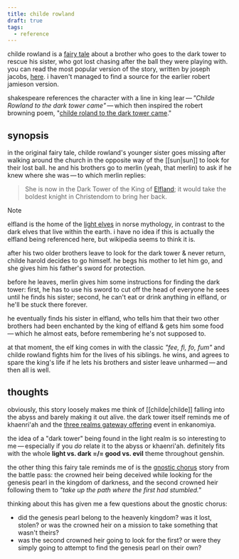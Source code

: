 ```yaml
---
title: childe rowland
draft: true
tags:
  - reference
---
```


childe rowland is a [fairy tale](https://en.wikipedia.org/wiki/Childe_Rowland?useskin=vector) about a brother who goes to the dark tower to rescue his sister, who got lost chasing after the ball they were playing with. you can read the most popular version of the story, written by joseph jacobs, [here](https://archive.org/details/englishfairytale1902jaco/page/122/mode/2up). i haven't managed to find a source for the earlier robert jamieson version.

shakespeare references the character with a line in king lear — *"Childe Rowland to the dark tower came"* — which then inspired the robert browning poem, "[childe roland to the dark tower came](https://fivers.typepad.com/files/childe-roland-to-the-dark-tower-came.pdf)." 

## synopsis
in the original fairy tale, childe rowland's younger sister goes missing after walking around the church in the opposite way of the [[sun|sun]] to look for their lost ball. he and his brothers go to merlin (yeah, that merlin) to ask if he knew where she was — to which merlin replies:

> She is now in the Dark Tower of the King of [Elfland](https://en.wikipedia.org/w/index.php?title=%C3%81lfheimr&useskin=vector); it would take the boldest knight in Christendom to bring her back.

> [!NOTE] 
> elfland is the home of the [light elves](https://en.wikipedia.org/w/index.php?title=D%C3%B6kk%C3%A1lfar_and_Lj%C3%B3s%C3%A1lfar&useskin=vector) in norse mythology, in contrast to the dark elves that live within the earth. i have no idea if this is actually the elfland being referenced here, but wikipedia seems to think it is.

after his two older brothers leave to look for the dark tower & never return, childe harold decides to go himself. he begs his mother to let him go, and she gives him his father's sword for protection.

before he leaves, merlin gives him some instructions for finding the dark tower: first, he has to use his sword to cut off the head of everyone he sees until he finds his sister; second, he can't eat or drink anything in elfland, or he'll be stuck there forever.

he eventually finds his sister in elfland, who tells him that their two other brothers had been enchanted by the king of elfland & gets him some food — which he almost eats, before remembering he's not supposed to.

at that moment, the elf king comes in with the classic *"fee, fi, fo, fum"* and childe rowland fights him for the lives of his siblings. he wins, and agrees to spare the king's life if he lets his brothers and sister leave unharmed — and then all is well.

## thoughts
obviously, this story loosely makes me think of [[childe|childe]] falling into the abyss and barely making it out alive. the dark tower itself reminds me of khaenri'ah and the [three realms gateway offering](https://genshin-impact.fandom.com/wiki/Three_Realms_Gateway_Offering) event in enkanomiya. 

the idea of a "dark tower" being found in the light realm is so interesting to me — especially if you *do* relate it to the abyss or khaenri'ah. definitely fits with the whole **light vs. dark =/= good vs. evil** theme throughout genshin.

the other thing this fairy tale reminds me of is the [gnostic chorus](https://www.youtube.com/watch?v=E0pkwZVL_GQ) story from the battle pass: the crowned heir being deceived while looking for the genesis pearl in the kingdom of darkness, and the second crowned heir following them to *"take up the path where the first had stumbled."*

thinking about this has given me a few questions about the gnostic chorus:
- did the genesis pearl belong to the heavenly kingdom? was it lost, stolen? or was the crowned heir on a mission to take something that wasn't theirs?
- was the second crowned heir going to look for the first? or were they simply going to attempt to find the genesis pearl on their own?
